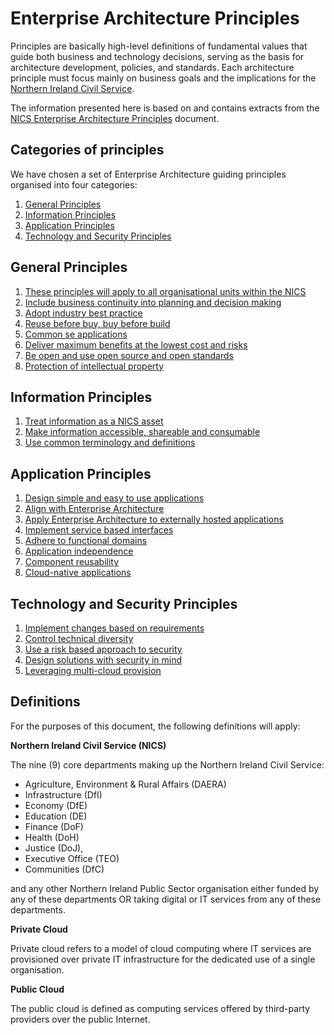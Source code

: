 # Enterprise Architecture Principles

Principles are basically high-level definitions of fundamental values that guide both business and technology decisions,
serving as the basis for architecture development, policies, and standards. Each architecture principle must focus mainly on business goals and the implications for the [Northern Ireland Civil Service](#definitions).

The information presented here is based on and contains extracts from the [NICS Enterprise Architecture Principles](https://www.finance-ni.gov.uk/publications/nics-enterprise-architecture-principles-itda) document.

## Categories of principles

We have chosen a set of Enterprise Architecture guiding principles organised into four categories:

1. [General Principles](#general-principles)
2. [Information Principles](#information-principles)
3. [Application Principles](#application-principles)
4. [Technology and Security Principles](#technology-and-security-principles)

## General Principles

1. [These principles will apply to all organisational units within the NICS](documentation/general#1-the-architectural-principles-will-apply-to-all-business-areas-within-the-nics)
2. [Include business continuity into planning and decision making](documentation/general#1-2-include-business-continuity-into-planning-and-decision-making)
3. [Adopt industry best practice](documentation/general#1-3-adopt-industry-best-practice)
4. [Reuse before buy, buy before build](documentation/general#1-4-reuse-before-buy-buy-before-build)
5. [Common se applications](documentation/general#1-5-common-use-applications)
6. [Deliver maximum benefits at the lowest cost and risks](documentation/general#1-6-deliver-maximum-benefits-at-the-lowest-cost-and-risks)
7. [Be open and use open source and open standards](documentation/general#1-7-be-open-and-use-open-source-and-open-standards)
8. [Protection of intellectual property](documentation/general#1-8-protection-of-intellectual-property)

## Information Principles

1. [Treat information as a NICS asset](documentation/information#2-1-treat-information-as-a-nics-asset)
2. [Make information accessible, shareable and consumable](documentation/information#2-2-make-information-accessible-shareable-and-consumable)
3. [Use common terminology and definitions](documentation/information#2-3-use-common-terminology-and-definitions)

## Application Principles

1. [Design simple and easy to use applications](documentation/application#3-1-design-simple-and-easy-to-use-applications)
2. [Align with Enterprise Architecture](documentation/application#3-2-align-with-the-enterprise-architecture)
3. [Apply Enterprise Architecture to externally hosted applications](documentation/application#3-3-apply-enterprise-architecture-principles-to-externally-provided-or-hosted-applications)
4. [Implement service based interfaces](documentation/application#3-4-implement-service-based-interfaces)
5. [Adhere to functional domains](documentation/application#3-5-adhere-to-functional-domains)
6. [Application independence](documentation/application#3-6-application-independence)
7. [Component reusability](documentation/application#3-7-component-reusability)
8. [Cloud-native applications](documentation/application#3-8-cloud-native-applications)

## Technology and Security Principles

1. [Implement changes based on requirements](documentation/technology#4-1-implement-changes-based-on-requirements)
2. [Control technical diversity](documentation/technology#4-2-control-technical-diversity)
4. [Use a risk based approach to security](documentation/technology#4-3-use-a-risk-based-approach-to-security)
5. [Design solutions with security in mind](documentation/technology#4-4-design-solution-with-security-in-mind)
6. [Leveraging multi-cloud provision](documentation/technology#4-5-leveraging-multi-cloud-provision)


## Definitions

For the purposes of this document, the following definitions will apply:

**Northern Ireland Civil Service (NICS)**

The nine (9) core departments making up the Northern Ireland Civil Service:

- Agriculture, Environment & Rural Affairs (DAERA)
- Infrastructure (DfI)
- Economy (DfE)
- Education (DE)
- Finance (DoF)
- Health (DoH)
- Justice (DoJ),
- Executive Office (TEO)
- Communities (DfC)

and any other Northern Ireland Public Sector organisation either funded by any of these departments OR taking digital or IT services from any of these departments.

**Private Cloud**

Private cloud refers to a model of cloud computing where IT services are provisioned over private IT
infrastructure for the dedicated use of a single organisation.

**Public Cloud**

The public cloud is defined as computing services offered by third-party providers over the public Internet.
